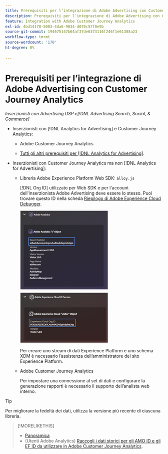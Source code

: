 ```yaml
---
title: Prerequisiti per l’integrazione di Adobe Advertising con Customer Journey Analytics
description: Prerequisiti per l’integrazione di Adobe Advertising con Customer Journey Analytics
feature: Integration with Adobe Customer Journey Analytics
exl-id: 4bd14178-5003-4da6-9034-d070c57f0e9b
source-git-commit: 194675147b64af37de6373116f246f1e61388a23
workflow-type: tm+mt
source-wordcount: '170'
ht-degree: 0%

---
```


# Prerequisiti per l’integrazione di Adobe Advertising con Customer Journey Analytics

*Inserzionisti con Advertising DSP e[!DNL Advertising Search, Social, & Commerce]*

* Inserzionisti con [!DNL Analytics for Advertising] e Customer Journey Analytics:

   * Adobe Customer Journey Analytics<!-- any specific version? -->

   * [Tutti gli altri prerequisiti per [!DNL Analytics for Advertising]](/help/integrations/analytics/prerequisites.md).

* Inserzionisti con Customer Journey Analytics ma non [!DNL Analytics for Advertising]:

   * Libreria Adobe Experience Platform Web SDK: `alloy.js`

     [!DNL Org ID] utilizzato per Web SDK e per l&#39;account dell&#39;inserzionista Adobe Advertising deve essere lo stesso. Puoi trovare questo ID nella scheda [Riepilogo di Adobe Experience Cloud Debugger](https://experienceleague.adobe.com/docs/debugger/using-v2/summary.html).

     ![Schermata Riepilogo di Experience Cloud Debugger](/help/integrations/assets/a4adc-debugger-summary.png)

     Per creare uno stream di dati Experience Platform e uno schema XDM è necessario l’assistenza dell’amministratore del sito Experience Platform.

   * Adobe Customer Journey Analytics<!-- any specific version? -->

     Per impostare una connessione al set di dati e configurare la generazione rapporti è necessario il supporto dell’analista web interno.

>[!TIP]
>
>Per migliorare la fedeltà dei dati, utilizza la versione più recente di ciascuna libreria.

>[!MORELIKETHIS]
>
>* [Panoramica](overview.md)
>* (Utenti Adobe Analytics) [Raccogli i dati storici per gli AMO ID e gli EF ID da utilizzare in Adobe Customer Journey Analytics](/help/integrations/analytics/rvars-to-evars.md).

